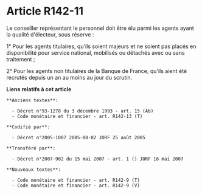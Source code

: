 # Article R142-11

Le conseiller représentant le personnel doit être élu parmi les agents ayant la qualité d'électeur, sous réserve :

1° Pour les agents titulaires, qu'ils soient majeurs et ne soient pas placés en disponibilité pour service national,
mobilisés ou détachés avec ou sans traitement ;

2° Pour les agents non titulaires de la Banque de France, qu'ils aient été recrutés depuis un an au moins au jour du scrutin.

**Liens relatifs à cet article**

	**Anciens textes**:

	  - Décret n°93-1278 du 3 décembre 1993 - art. 15 (Ab)
	  - Code monétaire et financier - art. R142-13 (T)

	**Codifié par**:

	  - Décret n°2005-1007 2005-08-02 JORF 25 août 2005

	**Transféré par**:

	  - Décret n°2007-902 du 15 mai 2007 - art. 1 () JORF 16 mai 2007

	**Nouveaux textes**:

	  - Code monétaire et financier - art. R142-9 (T)
	  - Code monétaire et financier - art. R142-9 (V)
